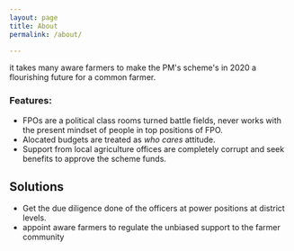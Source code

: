 ```yaml
---
layout: page
title: About
permalink: /about/

---
```

it takes many aware farmers to make the PM's scheme's in 2020 a flourishing future for a common farmer.

### Features:
* FPOs are a political class rooms turned battle fields, never works with the present mindset of people in top positions of FPO.
* Alocated budgets are treated as *who cares* attitude.
* Support from local agriculture offices are completely corrupt and seek benefits to approve the scheme funds.

## Solutions
* Get the due diligence done of the officers at power positions at district levels.
* appoint aware farmers to regulate the unbiased support to the farmer community